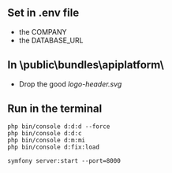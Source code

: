 ## Set in .env file
* the COMPANY
* the DATABASE_URL

## In \public\bundles\apiplatform\
* Drop the good *logo-header.svg*

## Run in the terminal
```
php bin/console d:d:d --force
php bin/console d:d:c
php bin/console d:m:mi
php bin/console d:fix:load

symfony server:start --port=8000
```
